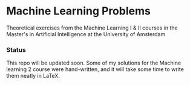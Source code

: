 # Machine Learning Problems
Theoretical exercises from the Machine Learning I &amp; II courses in the Master's in Artificial Intelligence at the University of Amsterdam

### Status
This repo will be updated soon. Some of my solutions for the Machine learning 2 course were hand-written, and it will take some time to write them neatly in LaTeX.